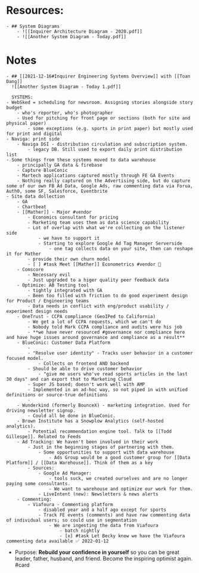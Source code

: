 

# Resources:
	- ## System Diagrams
		- ![[Inquirer Architecture Diagram - 2020.pdf]]
		- ![[Another System Diagram - Today.pdf]]
# Notes
	- ## [[2021-12-16#Inquirer Engineering Systems Overview]] with [[Toan Dang]]
	  ![[Another System Diagram - Today 1.pdf]]
	  
	  SYSTEMS:
	- WebSked = scheduling for newsroom. Assigning stories alongside story budget
		- who's reporter, who's photographer
		- Used for pitching for front page or sections (both for site and physical paper)
			- some exceptions (e.g. sports in print paper) but mostly used for print and digital
	- Naviga: print side
		- Naviga DSI - distribution circulation and subscription system.
			- legacy DB. Still used to export daily print distribution list
	- Some things from these systems moved to data warehouse
		- principally GA data & firebase
		- Capture BlueConic
		- Martech applications captured mostly through FE GA Events
		- Nothing really captured on the Advertising side, but do capture some of our own FB Ad Data, Google Ads, raw commenting data via Forua, Auth0, some SF, Salesforce, Eventbrite
	- Site data dollection
		- GA
		- Chartbeat
		- [[Mather]] - Major #vendor
			- Economics consultant for pricing
			- Marketing team uses them as data science capability
			- Lot of overlap with what we're collecting on the listener side
				- we have to support it
				- Starting to explore Google Ad Tag Manager Serverside
					- one tag collects data on your site, then can reshape it for Mather
			- provide their own churn model
			- [ ] #task Meet [[Mather]] Econometrics #vendor 🔼
		- Comscore
			- Necessary evil
			- Just upgraded to a higer quality peer feedback data
		- Optimize: AB Testing tool
			- tightly integrated with GA
			- Been too filled with friction to do good experiment design for Product / Engineering teams
			- Data needs in conflict with eng/product usability / experiment design needs
		- OneTrust - CCPA compliance (GeoIPed to California)
			- We get a lot of CCPA requests, which we can't do
			- Nobody told Mark CCPA compliance and audits were his job
			- **we have never resourced #governance nor compliance here and have huge issues around governance and compliance as a result**
		- BlueConic: Customer Data Platform
			-
			- "Resolve user identity" - Tracks user behavior in a customer focused model.
				- Collects on frontend AND backend
			- Should be able to drive customer behavior
				- "give me users who've read sports articles in the last 30 days" and can export that to Marketing Cloud
			- Super JS based; doesn't work well with AMP
			- Implemented in an ad-hoc way, so not piped in with unified definitions or source-true definitions
			-
		- Wunderkind (formerly BounceX) - marketing integration. Used for driving newsletter signup.
			- Could all be done in BlueConic.
		- Brown Institute has a Snowplow Analytics (self-hosted analytics).
			- Potential recommendation engine tool. Talk to [[Todd Gillespe]]. Related to Feeds
		- Ad Tracking: We haven't been involved in their work
			- Just in the beginning stages of partnering with them.
				- Some opportunities to support with data warehouse
					- Ads Group would be a good customer group for [[Data Platform]] / [[Data Warehouse]]. Think of them as a key
			- Sources:
				- Google Ad Manager:
					- tools suck, we created ourselves and are no longer paying some consultants.
					- We want to warehouse and optimize our work for them.
				- LiveIntent (new): Newsletters & news alerts
		- Commenting:
			- Viafoura - Commenting platform
				- disabled year and a half ago except for sports
				- Track FE events (comments) and have raw commenting data of individual users; so could use in segmentation
					- We are ingesting the data from Viafoura
						- batch nightly
						- [x] #task Let Becky know we have the Viafoura commenting data available ✅ 2022-01-12
- Purpose: **Rebuild your confidence in yourself** so you can be great leader, father, husband, and friend. Become the inspiring optimist again. #card